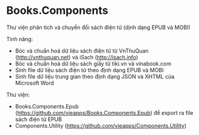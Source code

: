 # Books.Components
Thư viện phân tích và chuyển đổi sách điện tử (dịnh dạng EPUB và MOBI)

Tính năng:
- Bóc và chuẩn hoá dữ liệu sách điện tử từ VnThuQuan (http://vnthuquan.net) và iSach (http://isach.info)
- Bóc và chuẩn hoá dữ liệu sách giấy từ tiki.vn và vinabook.com
- Sinh file dữ liệu sách điện tử theo định dạng EPUB và MOBI
- Sinh file dữ liệu trung gian theo định dạng JSON và XHTML của Microsoft Word

Thư viện:
- Books.Components.Epub (https://github.com/vieapps/Books.Components.Epub) để export ra file sách điện tử EPUB
- Components.Utility (https://github.com/vieapps/Components.Utility)
